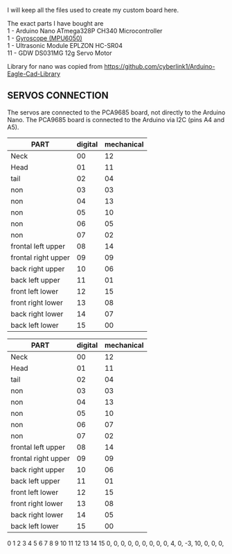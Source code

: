 I will keep all the files used to create my custom board here.

The exact parts I have bought are  
1 - Arduino Nano ATmega328P CH340 Microcontroller  
1 - [Gyroscope (MPU6050)](https://components101.com/sensors/mpu6050-module)  
1 - Ultrasonic Module EPLZON HC-SR04  
11 - GDW DS031MG 12g Servo Motor

Library for nano was copied from https://github.com/cyberlink1/Arduino-Eagle-Cad-Library

## SERVOS CONNECTION

The servos are connected to the PCA9685 board, not directly to the Arduino Nano. The PCA9685 board is connected to the
Arduino via I2C (pins A4 and A5).

| PART                  | digital | mechanical |
|-----------------------|---------|------------|
| Neck                  | 00      | 12         |
| Head                  | 01      | 11         |
| tail                  | 02      | 04         |
| non                   | 03      | 03         |
| non                   | 04      | 13         |
| non                   | 05      | 10         |
| non                   | 06      | 05         |
| non                   | 07      | 02         |
| frontal left upper    | 08      | 14         |
| frontal right upper 	 | 09      | 	09        |
| back right upper  	   | 10      | 	06        |
| back left upper	      | 11      | 	01        |
| front left lower	     | 12	     | 15         |
| front right lower	    | 13      | 	08        |
| back right lower	     | 14	     | 07         |
| back left lower	      | 15      | 	00        |


| PART                  | digital | mechanical |
|-----------------------|---------|------------|
| Neck                  | 00      | 12         |
| Head                  | 01      | 11         |
| tail                  | 02      | 04         |
| non                   | 03      | 03         |
| non                   | 04      | 13         |
| non                   | 05      | 10         |
| non                   | 06      | 07         |
| non                   | 07      | 02         |
| frontal left upper    | 08      | 14         |
| frontal right upper 	 | 09      | 	09        |
| back right upper  	   | 10      | 	06        |
| back left upper	      | 11      | 	01        |
| front left lower	     | 12	     | 15         |
| front right lower	    | 13      | 	08        |
| back right lower	     | 14	     | 05         |
| back left lower	      | 15      | 	00        |

0 1 2 3 4 5 6 7 8 9 10 11 12 13 14 15
0, 0, 0, 0, 0, 0, 0, 0, 0, 4, 0, -3, 10, 0, 0, 0,



